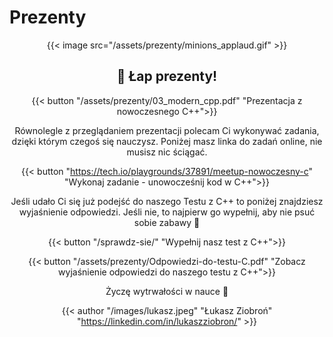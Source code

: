# Prezenty


<div style="text-align: center">

{{< image src="/assets/prezenty/minions_applaud.gif" >}}

## 🎁 Łap prezenty!

{{< button "/assets/prezenty/03_modern_cpp.pdf" "Prezentacja z nowoczesnego C++">}}

Równolegle z przeglądaniem prezentacji polecam Ci wykonywać zadania, dzięki którym czegoś się nauczysz. Poniżej masz linka do zadań online, nie musisz nic ściągać.

{{< button "https://tech.io/playgrounds/37891/meetup-nowoczesny-c" "Wykonaj zadanie - unowocześnij kod w C++">}}

Jeśli udało Ci się już podejść do naszego Testu z C++ to poniżej znajdziesz wyjaśnienie odpowiedzi. Jeśli nie, to najpierw go wypełnij, aby nie psuć sobie zabawy 🙂

{{< button "/sprawdz-sie/" "Wypełnij nasz test z C++">}}

{{< button "/assets/prezenty/Odpowiedzi-do-testu-C.pdf" "Zobacz wyjaśnienie odpowiedzi do naszego testu z C++">}}

Życzę wytrwałości w nauce 🙂

{{< author "/images/lukasz.jpeg" "Łukasz Ziobroń" "https://linkedin.com/in/lukaszziobron/" >}}

</div>

